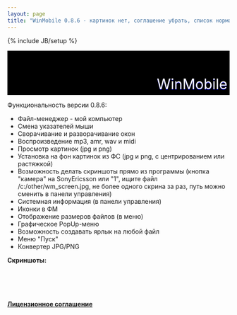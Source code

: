 ```yaml
---
layout: page
title: "WinMobile 0.8.6 - картинок нет, соглашение убрать, список нормальный сделать, link блеать"
---
```

{% include JB/setup %}

<div style="height: 100px; background: rgb(0,0,0) url(/assets/img/winline.jpg) no-repeat scroll right top; position: relative;"><div style="font-size: 24pt; color: rgb(255, 255, 255); text-shadow: 0 1px 0 blue; position: absolute; right: 5px; bottom: 5px;">WinMobile</div></div>

Функциональность версии 0.8.6:

* Файл-менеджер - мой компьютер
* Смена указателей мыши
* Сворачивание и разворачивание окон
* Воспроизведение mp3, amr, wav и midi
* Просмотр картинок (jpg и png)
* Установка на фон картинок из ФС (jpg и png, с центрированием или растяжкой)
* Возможность делать скриншоты прямо из программы (кнопка "камера" на SonyEricsson или "1", ищите файл /c:/other/wm_screen.jpg, не более одного скрина за раз, путь можно сменить в панели управления)
* Системная информация (в панели управления)
* Иконки в ФМ
* Отображение размеров файлов (в меню)
* Графическое PopUp-меню
* Возможность создавать ярлык на любой файл
* Меню "Пуск"
* Конвертер JPG/PNG

<b>Скриншоты:</b><br><br>
<script src="/widget/?32;http://img.ucoz.ru/_ph/1/1/21242526.jpg|http://img.ucoz.ru/_ph/1/2/21242526.png|Скриншот WinMobile v.0.8.6 (кликните для увеличения)." type="text/javascript"></script>
<script src="/widget/?32;http://img.ucoz.ru/_ph/1/1/924305110.jpg|http://img.ucoz.ru/_ph/1/2/924305110.png|Скриншот WinMobile v.0.8.6 (кликните для увеличения)." type="text/javascript"></script>
<script src="/widget/?32;http://img.ucoz.ru/_ph/1/1/429472036.jpg|http://img.ucoz.ru/_ph/1/2/429472036.png|Скриншот WinMobile v.0.8.6 (кликните для увеличения)." type="text/javascript"></script>
<script src="/widget/?32;http://img.ucoz.ru/_ph/1/1/45096040.jpg|http://img.ucoz.ru/_ph/1/2/45096040.png|Скриншот WinMobile v.0.8.6 (кликните для увеличения)." type="text/javascript"></script>
<script src="/widget/?32;http://img.ucoz.ru/_ph/1/1/639023572.jpg|http://img.ucoz.ru/_ph/1/2/639023572.png|Скриншот WinMobile v.0.8.6 (кликните для увеличения)." type="text/javascript"></script>
<script src="/widget/?32;http://img.ucoz.ru/_ph/1/1/10103196.jpg|http://img.ucoz.ru/_ph/1/2/10103196.png|Скриншот WinMobile v.0.8.6 (кликните для увеличения)." type="text/javascript"></script>
<br>
<script src="/widget/?32;http://img.ucoz.ru/_ph/1/1/302315426.jpg|http://img.ucoz.ru/_ph/1/2/302315426.png|Скриншот WinMobile v.0.8.6 (кликните для увеличения)." type="text/javascript"></script>
<script src="/widget/?32;http://img.ucoz.ru/_ph/1/1/794189059.jpg|http://img.ucoz.ru/_ph/1/2/794189059.png|Скриншот WinMobile v.0.8.6 (кликните для увеличения)." type="text/javascript"></script>
<script src="/widget/?32;http://img.ucoz.ru/_ph/1/1/819678346.jpg|http://img.ucoz.ru/_ph/1/2/819678346.png|Скриншот WinMobile v.0.8.6 (кликните для увеличения)." type="text/javascript"></script>
<script src="/widget/?32;http://img.ucoz.ru/_ph/1/1/645776526.jpg|http://img.ucoz.ru/_ph/1/2/645776526.png|Скриншот WinMobile v.0.8.6 (кликните для увеличения)." type="text/javascript"></script>
<script src="/widget/?32;http://img.ucoz.ru/_ph/1/1/291564194.jpg|http://img.ucoz.ru/_ph/1/2/291564194.png|Скриншот WinMobile v.0.8.6 (кликните для увеличения)." type="text/javascript"></script>
<script src="/widget/?32;http://img.ucoz.ru/_ph/1/1/59707857.jpg|http://img.ucoz.ru/_ph/1/2/59707857.png|Скриншот WinMobile v.0.8.6 (кликните для увеличения)." type="text/javascript"></script>
<br><br>
<a href="http://m1kc.ucoz.ru/index/0-72" onclick="openLayerB('HelpWd',0,'http://m1kc.ucoz.ru/ajax/wm_license.xml','Лицензионное соглашение',350,150,'1','','',0,'justify');return false;" target="_blank"><b>Лицензионное соглашение</b></a>
